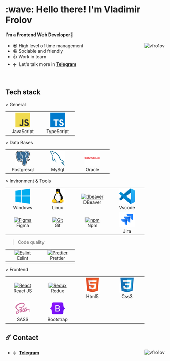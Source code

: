 <h1 align="left">:wave: Hello there! I'm Vladimir Frolov</h1>

<h4 align="left">I'm a Frontend Web Developer🧊</h4>

<a href="#debabin-title">
  <img src="https://github-readme-stats.vercel.app/api?username=vfro1ov&show_icons=true&theme=react&count_private=true&include_all_commits=true" alt="vfro1ov" align="right" />
</a>

- :sunglasses:&nbsp;High level of time management
- :grinning:&nbsp;Sociable and friendly
- 👍&nbsp;Work in team
- :airplane: &nbsp;Let's talk more in **[Telegram](https://t.me/vfro1ov)**
<br>
<h2 align="left" id="debabin-stack">Tech stack</h2>
> General
<table width='100%'>
  <tr>
    <td align="center" width="96">
      <a href="#debabin-stack">
        <img src="https://github.com/devicons/devicon/blob/master/icons/javascript/javascript-original.svg" width="48" height="48" alt="JavaScript" />
      </a>
      <br>JavaScript
    </td>    
        <td align="center" width="96">
      <a href="#debabin-stack">
        <img src="https://github.com/devicons/devicon/blob/master/icons/typescript/typescript-original.svg" width="48" height="48" alt="TypeScript" />
      </a>
      <br>TypeScript
    </td> 
  </tr> 
</table>
> Data Bases
<table width='100%'>
  <tr>
    <td align="center" width="96">
      <a href="#debabin-stack">
        <img src="https://github.com/devicons/devicon/blob/master/icons/postgresql/postgresql-original.svg" width="48" height="48" alt="postgress" />
      </a>
      <br> Postgresql
    </td> 
<td align="center" width="96">
      <a href="#debabin-stack">
        <img src="https://github.com/devicons/devicon/blob/master/icons/mysql/mysql-original.svg" width="48" height="48" alt="mysql" />
      </a>
      <br> MySql
    </td> 
<td align="center" width="96">
      <a href="#debabin-stack">
        <img src="https://github.com/devicons/devicon/blob/master/icons/oracle/oracle-original.svg" width="48" height="48" alt="oracle" />
      </a>
      <br> Oracle
    </td> 
   </tr>
</table>
> Invironment & Tools
<table width='100%'>
  <tr>
    <td align="center" width="96">
      <a href="#debabin-stack">
        <img src="https://github.com/devicons/devicon/blob/master/icons/windows8/windows8-original.svg" width="48" height="48" alt="windows" />
      </a>
      <br> Windows
    </td>
<td align="center" width="96">
      <a href="#debabin-stack">
        <img src="https://github.com/devicons/devicon/blob/master/icons/linux/linux-original.svg" width="48" height="48" alt="linux" />
      </a>
      <br> Linux
    </td>
<td align="center" width="96">
      <a href="#debabin-stack">
        <img src="https://upload.wikimedia.org/wikipedia/commons/b/b5/DBeaver_logo.svg" width="48" height="48" alt="dbeaver" />
      </a>
      <br> DBeaver
    </td>
<td align="center" width="96">
      <a href="#debabin-stack">
        <img src="https://github.com/devicons/devicon/blob/master/icons/vscode/vscode-original.svg" width="48" height="48" alt="vscode" />
      </a>
      <br> Vscode
    </td>
    </tr>
    <tr>
      <td align="center" width="96">
      <a href="#debabin-stack" >
        <img src="https://upload.wikimedia.org/wikipedia/commons/3/33/Figma-logo.svg" width="45" height="45" alt="Figma" />
      </a>
      <br>Figma
    </td>
     <td align="center" width="96">
      <a href="#debabin-stack" >
        <img src="https://upload.wikimedia.org/wikipedia/commons/thumb/3/3f/Git_icon.svg/1200px-Git_icon.svg.png" width="48" height="48" alt="Git" />
      </a>
      <br>Git
    </td>
    <td align="center" width="96"> 
      <a href="#debabin-stack" >
        <img src="https://brandeps.com/icon-download/N/Npm-icon-vector-05.svg" width="48" height="48" alt="npm" />
      </a>
      <br>Npm
    </td>
<td align="center" width="96"> 
      <a href="#debabin-stack" >
        <img src="https://github.com/devicons/devicon/blob/master/icons/jira/jira-original.svg" width="48" height="48" alt="jira" />
      </a>
      <br>Jira
    </td>
</tr>
</table> 

> Code quality
<table width='100%'>
  <tr>
     <td align="center" width="96">
      <a href="#debabin-stack">
        <img src="https://brandeps.com/icon-download/E/Eslint-icon-vector-02.svg" width="48" height="48" alt="Eslint" />
      </a>
      <br>Eslint
    </td>
    <td align="center" width="96">
      <a href="#debabin-stack">
        <img src="https://brandeps.com/icon-download/P/Prettier-icon-vector-02.svg" width="48" height="48" alt="Prettier" />
      </a>
      <br>Prettier
    </td>
  </tr> 
</table>
> Frontend
<table width='100%'>
  <tr>
    <td align="center" width="96">
      <a href="#amangeldi-stack">
        <img src="https://brandlogos.net/wp-content/uploads/2020/09/react-logo.png" width="48" height="48" alt="React" />
      </a>
      <br>React JS
    </td>
    <td align="center" width="96"> 
      <a href="#amangeldi-stack" >
        <img src="https://cdn.worldvectorlogo.com/logos/redux.svg" width="48" height="48" alt="Redux" />
      </a>
      <br>Redux
    </td>
     <td align="center" width="96">
      <a href="#amangeldi-stack">
        <img src="https://github.com/devicons/devicon/blob/master/icons/html5/html5-original.svg" width="48" height="48" alt="Html5" />
      </a>
      <br>Html5
    </td> 
 <td align="center" width="96"> 
      <a href="#amangeldi-stack" >
        <img src="https://github.com/devicons/devicon/blob/master/icons/css3/css3-original.svg" width="48" height="48" alt="css3" />
      </a>
      <br>Css3
    </td>
    </tr>
    <tr>
     <td align="center" width="96"> 
      <a href="#amangeldi-stack" >
        <img src="https://github.com/devicons/devicon/blob/master/icons/sass/sass-original.svg" width="48" height="48" alt="sass" />
      </a>
      <br>SASS
    </td>
    <td align="center" width="96"> 
      <a href="#amangeldi-stack" >
        <img src="https://github.com/devicons/devicon/blob/master/icons/bootstrap/bootstrap-original.svg" width="48" height="48" alt="bootstrap" />
      </a>
      <br>Bootstrap
    </td>
  </tr> 
</table>

## :comet: Contact

<a href="#amangeldi-title">
  <img align="right" src="https://github-readme-stats.vercel.app/api/top-langs?username=vfro1ov&show_icons=true&locale=en&layout=compact&theme=react" alt="vfro1ov" />
</a>

- :airplane: &nbsp;**[Telegram](https://t.me/vfro1ov)**

<br>
